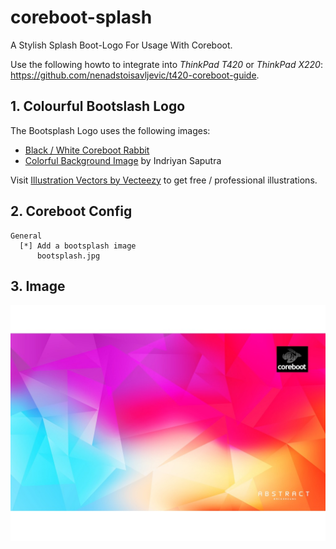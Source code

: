 # coreboot-splash
A Stylish Splash Boot-Logo For Usage With Coreboot.

Use the following howto to integrate into *ThinkPad T420* or *ThinkPad X220*:
https://github.com/nenadstoisavljevic/t420-coreboot-guide.

## 1. Colourful Bootslash Logo

The Bootsplash Logo uses the following images:

- <a href="https://github.com/Thrilleratplay/bootsplash-coreboot">Black / White Coreboot Rabbit</a>
- <a href="https://www.vecteezy.com/vector-art/24739467-free-vector-abstract-colorful-geometric-shape-design-background">Colorful Background Image</a> by Indriyan Saputra

Visit <a href="https://www.vecteezy.com/free-vector/illustration">Illustration Vectors by Vecteezy</a> to get free / professional illustrations.

## 2. Coreboot Config
```
General
  [*] Add a bootsplash image
      bootsplash.jpg
```
## 3. Image

![Display Image](https://github.com/clauspruefer/coreboot-splash/blob/main/bootsplash.jpg?raw=true)
